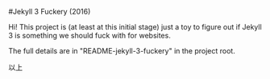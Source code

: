 #Jekyll 3 Fuckery (2016)

Hi! This project is (at least at this initial stage) just a toy to figure out if Jekyll 3 is something we should fuck with for websites. 

The full details are in "README-jekyll-3-fuckery" in the project root.

以上
